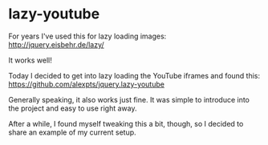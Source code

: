 # lazy-youtube  

For years I've used this for lazy loading images:  
http://jquery.eisbehr.de/lazy/  

It works well!  

Today I decided to get into lazy loading the YouTube iframes and found this:  
https://github.com/alexpts/jquery.lazy-youtube  

Generally speaking, it also works just fine. It was simple to introduce into the project and easy to use right away.  

After a while, I found myself tweaking this a bit, though, so I decided to share an example of my current setup.
